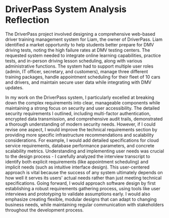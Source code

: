 # DriverPass System Analysis Reflection

The DriverPass project involved designing a comprehensive web-based driver training management system for Liam, the owner of DriverPass. Liam identified a market opportunity to help students better prepare for DMV driving tests, noting the high failure rates at DMV testing centers. The requested system needed to integrate online learning capabilities, practice tests, and in-person driving lesson scheduling, along with various administrative functions. The system had to support multiple user roles (admin, IT officer, secretary, and customers), manage three different training packages, handle appointment scheduling for their fleet of 10 cars and drivers, and maintain secure user data while integrating with DMV updates.

In my work on the DriverPass system, I particularly excelled at breaking down the complex requirements into clear, manageable components while maintaining a strong focus on security and user accessibility. The detailed security requirements I outlined, including multi-factor authentication, encrypted data transmission, and comprehensive audit trails, demonstrated a thorough understanding of modern security needs. However, if I could revise one aspect, I would improve the technical requirements section by providing more specific infrastructure recommendations and scalability considerations. For example, I would add detailed specifications for cloud service requirements, database performance parameters, and concrete scalability metrics. Understanding and implementing user needs was crucial to the design process - I carefully analyzed the interview transcript to identify both explicit requirements (like appointment scheduling) and implicit needs (such as intuitive interface design). This user-centered approach is vital because the success of any system ultimately depends on how well it serves its users' actual needs rather than just meeting technical specifications. Going forward, I would approach software design by first establishing a robust requirements gathering process, using tools like user interviews and prototyping to validate assumptions early. I would also emphasize creating flexible, modular designs that can adapt to changing business needs, while maintaining regular communication with stakeholders throughout the development process.
